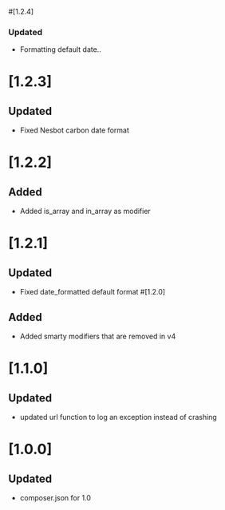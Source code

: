 #[1.2.4]
### Updated
- Formatting default date..
# [1.2.3]
## Updated
- Fixed Nesbot carbon date format
# [1.2.2]
## Added
- Added is_array and in_array as modifier

# [1.2.1]
## Updated
- Fixed date_formatted default format 
#[1.2.0]
## Added
- Added smarty modifiers that are removed in v4
# [1.1.0]
## Updated
- updated url function to log an exception instead of crashing

# [1.0.0]
## Updated
- composer.json for 1.0
